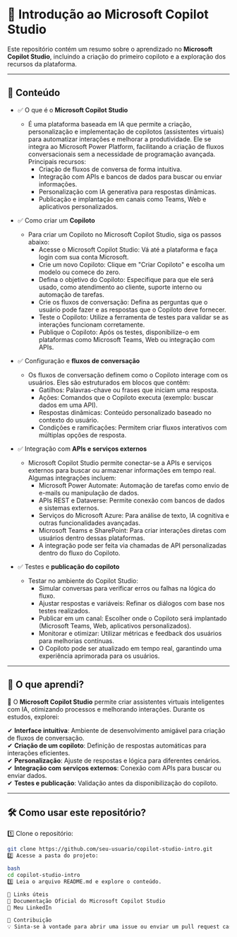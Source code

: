 # 🚀 Introdução ao Microsoft Copilot Studio

Este repositório contém um resumo sobre o aprendizado no **Microsoft Copilot Studio**, incluindo a criação do primeiro copiloto e a exploração dos recursos da plataforma.

---

## 📌 Conteúdo  

- ✅ O que é o **Microsoft Copilot Studio** 
    * É uma plataforma baseada em IA que permite a criação, personalização e implementação de copilotos (assistentes virtuais) para automatizar interações e melhorar a produtividade. Ele se integra   ao Microsoft Power Platform, facilitando a criação de fluxos conversacionais sem a necessidade de programação avançada.
    Principais recursos:
        - Criação de fluxos de conversa de forma intuitiva.
        - Integração com APIs e bancos de dados para buscar ou enviar informações.
        - Personalização com IA generativa para respostas dinâmicas.
        - Publicação e implantação em canais como Teams, Web e aplicativos personalizados.

- ✅ Como criar um **Copiloto** 
    * Para criar um Copiloto no Microsoft Copilot Studio, siga os passos abaixo:
        - Acesse o Microsoft Copilot Studio: Vá até a plataforma e faça login com sua conta Microsoft.
        - Crie um novo Copiloto: Clique em "Criar Copiloto" e escolha um modelo ou comece do zero.
        - Defina o objetivo do Copiloto: Especifique para que ele será usado, como atendimento ao cliente, suporte interno ou automação de tarefas.
        - Crie os fluxos de conversação: Defina as perguntas que o usuário pode fazer e as respostas que o Copiloto deve fornecer.
        - Teste o Copiloto: Utilize a ferramenta de testes para validar se as interações funcionam corretamente.
        - Publique o Copiloto: Após os testes, disponibilize-o em plataformas como Microsoft Teams, Web ou integração com APIs.

- ✅ Configuração e **fluxos de conversação**
    * Os fluxos de conversação definem como o Copiloto interage com os usuários. Eles são estruturados em blocos que contêm:
        - Gatilhos: Palavras-chave ou frases que iniciam uma resposta.
        - Ações: Comandos que o Copiloto executa (exemplo: buscar dados em uma API).
        - Respostas dinâmicas: Conteúdo personalizado baseado no contexto do usuário.
        - Condições e ramificações: Permitem criar fluxos interativos com múltiplas opções de resposta.

- ✅ Integração com **APIs e serviços externos**
    * Microsoft Copilot Studio permite conectar-se a APIs e serviços externos para buscar ou armazenar informações em tempo real. Algumas integrações incluem:
        - Microsoft Power Automate: Automação de tarefas como envio de e-mails ou manipulação de dados.
        - APIs REST e Dataverse: Permite conexão com bancos de dados e sistemas externos.
        - Serviços do Microsoft Azure: Para análise de texto, IA cognitiva e outras funcionalidades avançadas.
        - Microsoft Teams e SharePoint: Para criar interações diretas com usuários dentro dessas plataformas.
        - A integração pode ser feita via chamadas de API personalizadas dentro do fluxo do Copiloto.

- ✅ Testes e **publicação do copiloto**  
    * Testar no ambiente do Copilot Studio: 
        - Simular conversas para verificar erros ou falhas na lógica do fluxo.
        - Ajustar respostas e variáveis: Refinar os diálogos com base nos testes realizados.
        - Publicar em um canal: Escolher onde o Copiloto será implantado (Microsoft Teams, Web, aplicativos personalizados).
        - Monitorar e otimizar: Utilizar métricas e feedback dos usuários para melhorias contínuas.
        - O Copiloto pode ser atualizado em tempo real, garantindo uma experiência aprimorada para os usuários.

---

## 📖 O que aprendi?  

📌 O **Microsoft Copilot Studio** permite criar assistentes virtuais inteligentes com IA, otimizando processos e melhorando interações. Durante os estudos, explorei:  

✔ **Interface intuitiva**: Ambiente de desenvolvimento amigável para criação de fluxos de conversação.  
✔ **Criação de um copiloto**: Definição de respostas automáticas para interações eficientes.  
✔ **Personalização**: Ajuste de respostas e lógica para diferentes cenários.  
✔ **Integração com serviços externos**: Conexão com APIs para buscar ou enviar dados.  
✔ **Testes e publicação**: Validação antes da disponibilização do copiloto.  

---

## 🛠 Como usar este repositório?  

1️⃣ Clone o repositório:  
   ```bash
   git clone https://github.com/seu-usuario/copilot-studio-intro.git
2️⃣ Acesse a pasta do projeto:

bash
cd copilot-studio-intro
3️⃣ Leia o arquivo README.md e explore o conteúdo.

📎 Links úteis
🔗 Documentação Oficial do Microsoft Copilot Studio
🔗 Meu LinkedIn

📢 Contribuição
💡 Sinta-se à vontade para abrir uma issue ou enviar um pull request caso tenha sugestões de melhorias!